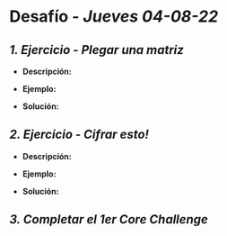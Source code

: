 # Desafío - *Jueves 04-08-22*

## *1. Ejercicio - Plegar una matriz*

- **Descripción:**

- **Ejemplo:**

- **Solución:**


## *2. Ejercicio - Cifrar esto!*

- **Descripción:**

- **Ejemplo:**

- **Solución:**

## *3. Completar el 1er Core Challenge*

